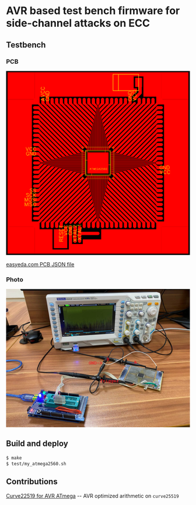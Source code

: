 # AVR based test bench firmware for side-channel attacks on ECC

## Testbench

### PCB

![PCB](https://github.com/6uoMycop/diplom_mag/blob/main/misc/pcb_demo.png)

[easyeda.com PCB JSON file](https://github.com/6uoMycop/diplom_mag/blob/main/misc/easyeda.com_pcb.json)

### Photo

![Testbench](https://github.com/6uoMycop/diplom_mag/blob/main/misc/testbench_demo.png)

## Build and deploy

```
$ make
$ test/my_atmega2560.sh
```

## Contributions

[Curve22519 for AVR ATmega](https://munacl.cryptojedi.org/curve22519-atmega.shtml) -- AVR optimized arithmetic on `curve25519` 
